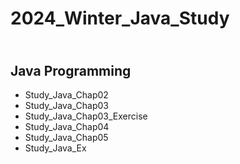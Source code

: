 # 2024_Winter_Java_Study<br>
## <br>Java Programming
- Study_Java_Chap02<br>
- Study_Java_Chap03<br>
- Study_Java_Chap03_Exercise<br>
- Study_Java_Chap04<br>
- Study_Java_Chap05<br>
- Study_Java_Ex
